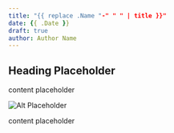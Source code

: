 ```yaml
---
title: "{{ replace .Name "-" " " | title }}"
date: {{ .Date }}
draft: true
author: Author Name
---
```


## Heading Placeholder

content placeholder

![Alt Placeholder](http://placehold.it/500/300)

content placeholder